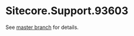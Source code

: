 # Sitecore.Support.93603

See [master branch](https://github.com/sitecoresupport/Sitecore.Support.93603) for details.